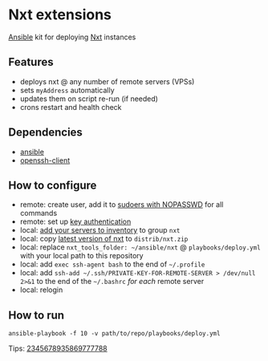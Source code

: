 # Nxt extensions
[Ansible](http://www.ansibleworks.com/) kit for deploying [Nxt](https://bitcointalk.org/index.php?topic=345619.0) instances 

## Features

* deploys nxt @ any number of remote servers (VPSs)
* sets `myAddress` automatically
* updates them on script re-run (if needed)
* crons restart and health check 

## Dependencies 

* [ansible](http://www.ansibleworks.com/docs/intro_installation.html)
* [openssh-client](http://lmgtfy.com/?q=how+to+install+openssh-client+on+linux)

## How to configure

* remote: create user, add it to [sudoers with NOPASSWD](http://lmgtfy.com/?q=sudo+nopasswd+all+commands) for all commands 
* remote: set up [key authentication](http://lmgtfy.com/?q=ssh+key+authentication)
* local: [add your servers to inventory](http://www.ansibleworks.com/docs/intro_inventory.html) to group `nxt`
* local: copy [latest version of nxt](https://bitcointalk.org/index.php?topic=345619.0) to `distrib/nxt.zip`
* local: replace `nxt_tools_folder: ~/ansible/nxt` @ `playbooks/deploy.yml` with your local path to this repository
* local: add `exec ssh-agent bash` to the end of `~/.profile`
* local: add `ssh-add ~/.ssh/PRIVATE-KEY-FOR-REMOTE-SERVER > /dev/null 2>&1` to the end of the `~/.bashrc` *for each* remote server
* local: relogin

## How to run

`ansible-playbook -f 10 -v path/to/repo/playbooks/deploy.yml`

Tips: [2345678935869777788](http://87.230.14.1/nxt/nxt.cgi?action=3000&acc=2345678935869777788)
